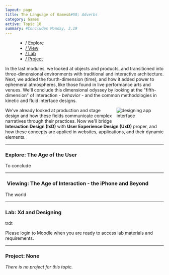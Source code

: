```yaml
---
layout: page
title: The Language of Games&#58; Adverbs
category: Games
active: Topic 10
summary: #Concludes Monday, 3.19
---
```


<!--<div class="container not-found" style="margin-top: 50px;">
  <div class="bounceInDown animated">
    <div class="fa-5x" style="margin-bottom: 50px;">
    <span class="fa-layers fa-fw" style="color: #E9475E">
      <i class="fas fa-certificate"></i>
      <span class="fa-layers-text fa-inverse" data-fa-transform="shrink-13.5 rotate--30" style="font-weight:900; line-height: 1.15em;">Coming Soon!</span>
    </span>
    </div>
  </div>
  <p>
    Sorry, we're not ready to move on yet.
  </p>
</div>-->

<menu id="sticky-navigation" class="sticky">
  <ul class="games">
    <a href="#top" class="scroll"><i class="fas fa-map-marker-alt nav-marker"></i></a>
    <li><a href="#section1" class="scroll">/ Explore</a></li>
    <li><a href="#section2" class="scroll">/ View</a></li>
    <li><a href="#section3" class="scroll">/ Lab</a></li>
    <li><a href="#section4" class="scroll">/ Project</a></li>
  </ul>
</menu>


In the last modules, we looked at objects and products, and transitioned into three-dimensional environments with traditional and interactive architecture. Next, we added the fourth-dimension (time), and how it added power to ephemeral atmospheres, like those found in live performance arts and venues. We'll conclude this dimensional odyssey by looking at the "fifth-dimension" of interaction - _behavior_ - and the common methodologies in kinetic and fluid interface designs.

<img src="./img/uxd-dimensions.svg" title="Designing Apps" alt="designing app interface" style="max-width: 150px; margin: 0 0 15px 15px; float: right;" />

We've already looked at production and stage design and how these fields communicate complex narratives through their practices. Now we'll bridge **Interaction Design (IxD)** with **User Experience Design (UxD)** proper, and how these concepts are applied in websites, applications, and their dynamic elements.


<hr>


<span class="anchor" id="section1"></span>
<div class="section">
  <h3><i class="fas fa-book material-marker"></i> Explore: The Age of the User</h3>
</div>

To conclude


<hr>


<span class="anchor" id="section2"></span>
<div class="section">
  <h3><i class="fas fa-video material-marker" style="margin-left: 5px;"></i> Viewing: The Age of Interaction - the iPhone and Beyond</h3>
</div>

The world


<hr>


<span class="anchor" id="section3"></span>
<div class="section">
  <h3><i class="fas fa-flask material-marker"></i> Lab: Xd and Designing</h3>
</div>

trdt
<br />

Please login to Moodle when you are ready to access lab materials and requirements.


<hr>


<span class="anchor" id="section4"></span>
<div class="section">
  <h3><i class="fas fa-paint-brush material-marker"></i> Project: None</h3>
</div>

<i>There is no project for this topic.</i>
